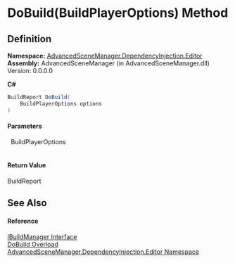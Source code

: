 # DoBuild(BuildPlayerOptions) Method




## Definition
**Namespace:** <a href="N_AdvancedSceneManager_DependencyInjection_Editor">AdvancedSceneManager.DependencyInjection.Editor</a>  
**Assembly:** AdvancedSceneManager (in AdvancedSceneManager.dll) Version: 0.0.0.0

**C#**
``` C#
BuildReport DoBuild(
	BuildPlayerOptions options
)
```



#### Parameters
<dl><dt>  BuildPlayerOptions</dt><dd> </dd></dl>

#### Return Value
BuildReport

## See Also


#### Reference
<a href="T_AdvancedSceneManager_DependencyInjection_Editor_IBuildManager">IBuildManager Interface</a>  
<a href="Overload_AdvancedSceneManager_DependencyInjection_Editor_IBuildManager_DoBuild">DoBuild Overload</a>  
<a href="N_AdvancedSceneManager_DependencyInjection_Editor">AdvancedSceneManager.DependencyInjection.Editor Namespace</a>  
